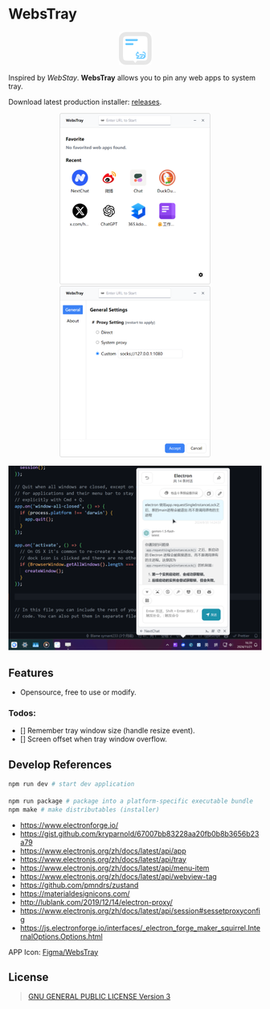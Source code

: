 # WebsTray

<p align="center">
  <img src="public/WebsTray.png" alt="描述" width="65" height="65">
</p>

Inspired by _WebStay_. **WebsTray** allows you to pin any web apps to system tray.

Download latest production installer: [releases](https://github.com/symant233/WebsTray/releases/latest).

<p align="center">
  <img src="docs/assets/mainView.png" alt="mainView" width="300">
  <img src="docs/assets/settings.png" alt="mainView" width="300">
</p>

<p align="center">
  <img src="docs/assets/webstray_demo.gif" alt="mainView" width="700">
</p>

## Features

- Opensource, free to use or modify.

### Todos:

- [] Remember tray window size (handle resize event).
- [] Screen offset when tray window overflow.

## Develop References

```bash
npm run dev # start dev application

npm run package # package into a platform-specific executable bundle
npm make # make distributables (installer)
```

- https://www.electronforge.io/
- https://gist.github.com/kryparnold/67007bb83228aa20fb0b8b3656b23a79
- https://www.electronjs.org/zh/docs/latest/api/app
- https://www.electronjs.org/zh/docs/latest/api/tray
- https://www.electronjs.org/zh/docs/latest/api/menu-item
- https://www.electronjs.org/zh/docs/latest/api/webview-tag
- https://github.com/pmndrs/zustand
- https://materialdesignicons.com/
- http://lublank.com/2019/12/14/electron-proxy/
- https://www.electronjs.org/zh/docs/latest/api/session#sessetproxyconfig
- https://js.electronforge.io/interfaces/_electron_forge_maker_squirrel.InternalOptions.Options.html

APP Icon: [Figma/WebsTray](https://www.figma.com/design/ZU2hK5Z1rKUuyu092ukdga/WebsTray)

## License

> [GNU GENERAL PUBLIC LICENSE Version 3](./LICENSE)
